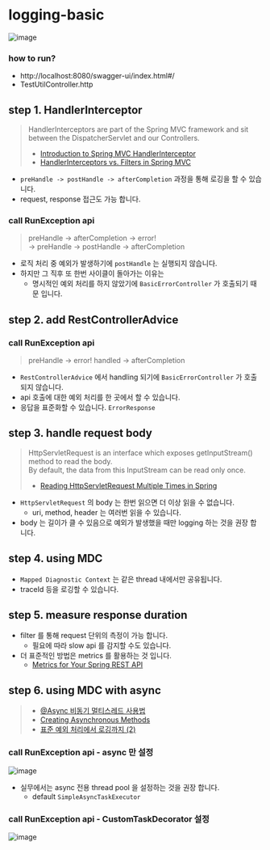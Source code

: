 # logging-basic

![image](https://github.com/Hyune-s-lab/kopring-workshop/assets/55722186/d779ab3c-da30-4035-8579-8d90e46d8902)

### how to run?

- http://localhost:8080/swagger-ui/index.html#/
- TestUtilController.http

## step 1. HandlerInterceptor

> HandlerInterceptors are part of the Spring MVC framework and sit between the DispatcherServlet and our Controllers.
>
> - [Introduction to Spring MVC HandlerInterceptor](https://www.baeldung.com/spring-mvc-handlerinterceptor)
> - [HandlerInterceptors vs. Filters in Spring MVC](https://www.baeldung.com/spring-mvc-handlerinterceptor-vs-filter)

- `preHandle -> postHandle -> afterCompletion` 과정을 통해 로깅을 할 수 있습니다.
- request, response 접근도 가능 합니다.

### call RunException api

> preHandle -> afterCompletion -> error!  
> -> preHandle -> postHandle -> afterCompletion

- 로직 처리 중 예외가 발생하기에 `postHandle` 는 실행되지 않습니다.
- 하지만 그 직후 또 한번 사이클이 돌아가는 이유는
    - 명시적인 예외 처리를 하지 않았기에 `BasicErrorController` 가 호출되기 때문 입니다.

## step 2. add RestControllerAdvice

### call RunException api

> preHandle -> error! handled -> afterCompletion

- `RestControllerAdvice` 에서 handling 되기에 `BasicErrorController` 가 호출되지 않습니다.
- api 호출에 대한 예외 처리를 한 곳에서 할 수 있습니다.
- 응답을 표준화할 수 있습니다. `ErrorResponse`

## step 3. handle request body

> HttpServletRequest is an interface which exposes getInputStream()  method to read the body.  
> By default, the data from this InputStream can be read only once.
> - [Reading HttpServletRequest Multiple Times in Spring](https://www.baeldung.com/spring-reading-httpservletrequest-multiple-times)

- `HttpServletRequest` 의 body 는 한번 읽으면 더 이상 읽을 수 없습니다.
    - uri, method, header 는 여러번 읽을 수 있습니다.
- body 는 길이가 클 수 있음으로 예외가 발생했을 때만 logging 하는 것을 권장 합니다.

## step 4. using MDC

- `Mapped Diagnostic Context` 는 같은 thread 내에서만 공유됩니다.
- traceId 등을 로깅할 수 있습니다.

## step 5. measure response duration

- filter 를 통해 request 단위의 측정이 가능 합니다.
    - 필요에 따라 slow api 를 감지할 수도 있습니다.
- 더 표준적인 방법은 metrics 를 활용하는 것 입니다.
    - [Metrics for Your Spring REST API](https://www.baeldung.com/spring-rest-api-metrics)

## step 6. using MDC with async

> - [@Async 비동기 멀티스레드 사용법](https://cano721.tistory.com/208)
> - [Creating Asynchronous Methods
    ](https://spring.io/guides/gs/async-method)
> - [표준 예외 처리에서 로깅까지 (2)](https://hyune-c.tistory.com/20)

### call RunException api - async 만 설정

![image](https://github.com/Hyune-s-lab/kopring-workshop/assets/55722186/b88dc8e6-3d6b-412f-9ca6-855dbbf76565)

- 실무에서는 async 전용 thread pool 을 설정하는 것을 권장 합니다.
    - default `SimpleAsyncTaskExecutor`

### call RunException api - CustomTaskDecorator 설정

![image](https://github.com/Hyune-s-lab/kopring-workshop/assets/55722186/92c8190c-1148-4778-9820-82af2903a517)

